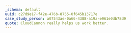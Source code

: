 ```yaml
---
_schema: default
uuid: c27d9e17-f42e-476b-8755-0f645b13717e
case_study_person: a07543ae-0a66-4388-a19a-e961e0db78d9
quote: CloudCannon really helps us work better.
---
```

